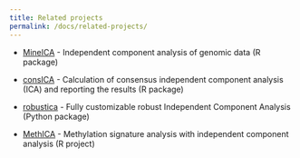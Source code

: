 ```yaml
---
title: Related projects
permalink: /docs/related-projects/
---
```


* <a href="https://www.bioconductor.org/packages/release/bioc/html/MineICA.html">MineICA</a> - Independent component analysis of genomic data (R package)   

* <a href="https://gitlab.com/biomodlih/consica">consICA</a> - Calculation of consensus independent component analysis (ICA) and reporting the results (R package)   

* <a href="https://github.com/CRG-CNAG/robustica">robustica</a> - Fully customizable robust Independent Component Analysis (Python package)   

* <a href="https://github.com/FunGeST/MethICA">MethICA</a> - Methylation signature analysis with independent component analysis (R project) 